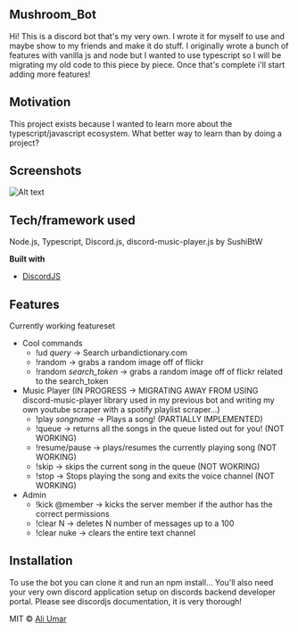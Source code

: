 
## Mushroom_Bot
Hi! This is a discord bot that's my very own. I wrote it for myself to use and maybe show to my friends and make it do stuff. I originally wrote a bunch of features with vanilla js and node but I wanted to use typescript so I will be migrating my old code to this piece by piece. Once that's complete i'll start adding more features!

## Motivation
This project exists because I wanted to learn more about the typescript/javascript ecosystem. What better way to learn than by doing a project?

## Screenshots
![Alt text](https://i.imgur.com/MQtnZQy.png "Urban dictionary search..! :)")
## Tech/framework used
Node.js, Typescript, Discord.js, discord-music-player.js by SushiBtW

<b>Built with</b>
- [DiscordJS](https://discord.js.org/#/docs/main/stable/general/welcome)

## Features
Currently working featureset
  - Cool commands
      - !ud *query* -> Search urbandictionary.com 
      - !random -> grabs a random image off of flickr
      - !random *search_token* -> grabs a random image off of flickr related to the search_token
  - Music Player (IN PROGRESS -> MIGRATING AWAY FROM USING discord-music-player library used in my previous bot and writing my own youtube scraper with a spotify playlist scraper...)
      - !play *songname* -> Plays a song! (PARTIALLY IMPLEMENTED)
      - !queue -> returns all the songs in the queue listed out for you! (NOT WORKING)
      - !resume/pause -> plays/resumes the currently playing song (NOT WORKING)
      - !skip -> skips the current song in the queue (NOT WOKRING)
      - !stop -> Stops playing the song and exits the voice channel (NOT WORKING)
  - Admin
      - !kick @member -> kicks the server member if the author has the correct permissions
      - !clear N -> deletes N number of messages up to a 100
      - !clear nuke -> clears the entire text channel

## Installation
To use the bot you can clone it and run an npm install... You'll also need your very own discord application setup on discords backend developer portal. Please see discordjs documentation, it is very thorough!

MIT © [Ali Umar]()
